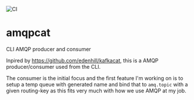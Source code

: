 ![CI](https://github.com/snichme/amqpcat/workflows/CI/badge.svg)

# amqpcat
 CLI AMQP producer and consumer

Inpired by https://github.com/edenhill/kafkacat, this is a AMQP producer/consumer used from the CLI. 

The consumer is the initial focus and the first feature I'm working on is to setup a temp queue with generated
name and bind that to `amq.topic` with a given routing-key as this fits very much with how we use AMQP at my job. 

